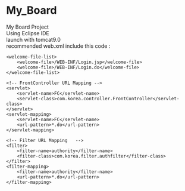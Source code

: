# My_Board
My Board Project<br>
Using Eclipse IDE<br>
launch with tomcat9.0<br>
recommended web.xml include this code : <br>

    <welcome-file-list>
    	<welcome-file>/WEB-INF/Login.jsp</welcome-file>
    	<welcome-file>/WEB-INF/Login.do</welcome-file>
    </welcome-file-list>
    
    <!-- FrontController URL Mapping -->
    <servlet>
    	<servlet-name>FC</servlet-name>
    	<servlet-class>com.korea.controller.FrontController</servlet-class>
    </servlet>
    <servlet-mapping>
    	<servlet-name>FC</servlet-name>
    	<url-pattern>*.do</url-pattern>
    </servlet-mapping>
    
    <!-- Filter URL Mapping   -->
    <filter>
		<filter-name>authority</filter-name>
		<filter-class>com.korea.filter.authfilter</filter-class>    
    </filter>
    <filter-mapping>
 		<filter-name>authority</filter-name>   
    	<url-pattern>*.do</url-pattern>
    </filter-mapping>
